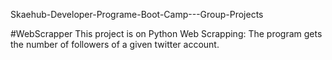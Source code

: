 Skaehub-Developer-Programe-Boot-Camp---Group-Projects

#WebScrapper
  This project is on Python Web Scrapping: 
  The program gets the number of followers of a given twitter account.

